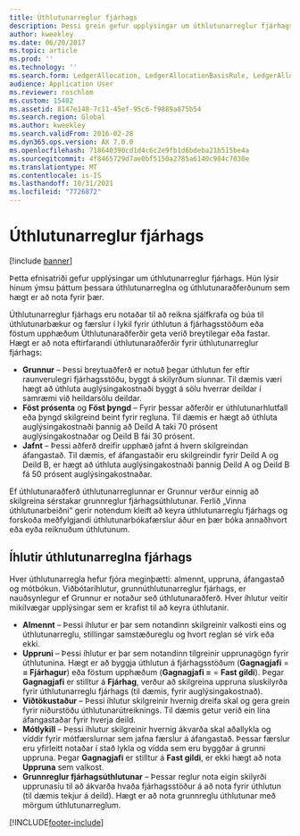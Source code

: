```yaml
---
title: Úthlutunarreglur fjárhags
description: Þessi grein gefur upplýsingar um úthlutunarreglur fjárhags. Hún lýsir hinum ýmsu þáttum þessara úthlutunarreglna og úthlutunaraðferðunum sem hægt er að nota fyrir þær.
author: kweekley
ms.date: 06/20/2017
ms.topic: article
ms.prod: ''
ms.technology: ''
ms.search.form: LedgerAllocation, LedgerAllocationBasisRule, LedgerAllocationRequest, LedgerAllocationRule
audience: Application User
ms.reviewer: roschlom
ms.custom: 15402
ms.assetid: 8147e148-7c11-45ef-95c6-f9889a875b54
ms.search.region: Global
ms.author: kweekley
ms.search.validFrom: 2016-02-28
ms.dyn365.ops.version: AX 7.0.0
ms.openlocfilehash: 718640390cd1d4c6c2e9fb1d6bdeba21b515be4a
ms.sourcegitcommit: 4f8465729d7ae0bf5150a2785a6140c984c7030e
ms.translationtype: MT
ms.contentlocale: is-IS
ms.lasthandoff: 10/31/2021
ms.locfileid: "7726872"
---
```

# <a name="ledger-allocation-rules"></a>Úthlutunarreglur fjárhags

[!include [banner](../includes/banner.md)]

Þetta efnisatriði gefur upplýsingar um úthlutunarreglur fjárhags. Hún lýsir hinum ýmsu þáttum þessara úthlutunarreglna og úthlutunaraðferðunum sem hægt er að nota fyrir þær.

Úthlutunarreglur fjárhags eru notaðar til að reikna sjálfkrafa og búa til úthlutunarbækur og færslur í lykil fyrir úthlutun á fjárhagsstöðum eða föstum upphæðum Úthlutunaraðferðir geta verið breytilegar eða fastar. Hægt er að nota eftirfarandi úthlutunaraðferðir fyrir úthlutunarreglur fjárhags:

-   **Grunnur** – Þessi breytuaðferð er notuð þegar úthlutun fer eftir raunverulegri fjárhagsstöðu, byggt á skilyrðum síunnar. Til dæmis væri hægt að úthluta auglýsingakostnaði byggt á sölu hverrar deildar í samræmi við heildarsölu deildar.
-   **Föst prósenta** og **Föst þyngd** – Fyrir þessar aðferðir er úthlutunarhlutfall eða þyngd skilgreind beint fyrir regluna. Til dæmis er hægt að úthluta auglýsingakostnaði þannig að Deild A taki 70 prósent auglýsingakostnaðar og Deild B fái 30 prósent.
-   **Jafnt** – Þessi aðferð dreifir upphæð jafnt á hvern skilgreindan áfangastað. Til dæmis, ef áfangastaðir eru skilgreindir fyrir Deild A og Deild B, er hægt að úthluta auglýsingakostnaði þannig Deild A og Deild B fá 50 prósent auglýsingakostnaðar.

Ef úthlutunaraðferð úthlutunarreglunnar er Grunnur verður einnig að skilgreina sérstakar grunnreglur fjárhagsúthlutunar. Ferlið „Vinna úthlutunarbeiðni“ gerir notendum kleift að keyra úthlutunarreglu fjárhags og forskoða meðfylgjandi úthlutunarbókafærslur áður en þær bóka annaðhvort eða eyða reiknuðum úthlutunum.

## <a name="components-of-ledger-allocation-rules"></a>Íhlutir úthlutunarreglna fjárhags
Hver úthlutunarregla hefur fjóra meginþætti: almennt, uppruna, áfangastað og mótbókun. Viðbótaríhlutur, grunnúthlutunarreglur fjárhags, er nauðsynlegur ef Grunnur er notaður seð úthlutunaraðferð. Hver íhlutur veitir mikilvægar upplýsingar sem er krafist til að keyra úthlutanir.

-   **Almennt** – Þessi íhlutur er þar sem notandinn skilgreinir valkosti eins og úthlutunarreglu, stillingar samstæðureglu og hvort reglan sé virk eða ekki.
-   **Uppruni** – Þessi íhlutur er þar sem notandinn tilgreinir upprunagögn fyrir úthlutunina. Hægt er að byggja úthlutun á fjárhagsstöðum (**Gagnagjafi** = **= Fjárhagur**) eða föstum upphæðum (**Gagnagjafi =** = **Fast gildi**). Þegar **Gagnagjafi** er stilltur á **Fjárhag**, verður að skilgreina uppruna síuskilyrða fyrir úthlutunarreglu fjárhags (til dæmis, fyrir auglýsingakostnað).
-   **Viðtökustaður** – Þessi íhlutur skilgreinir hvernig dreifa skal og gera grein fyrir niðurstöðu úthlutunarútreiknings. Til dæmis getur verið ein lína áfangastaðar fyrir hverja deild.
-   **Mótlykill** – Þessi íhlutur skilgreinir hvernig ákvarða skal aðallykla og víddir fyrir mótfærslurnar sem jafna færslur á áfangastað. Þessar færslur eru yfirleitt notaðar í stað lykla og vídda sem eru byggðar á grunni uppruna. Þegar **Gagnagjafi** er stilltur á **Fast gildi**, er ekki hægt að nota **Uppruna** sem valkost.
-   **Grunnreglur fjárhagsúthlutunar** – Þessar reglur nota eigin skilyrði upprunasíu til að ákvarða hvaða fjárhagsstöður á að nota fyrir úthlutun (til dæmis tekjur á deild). Hægt er að nota grunnreglu úthlutunar með mörgum úthlutunarreglum.






[!INCLUDE[footer-include](../../includes/footer-banner.md)]
